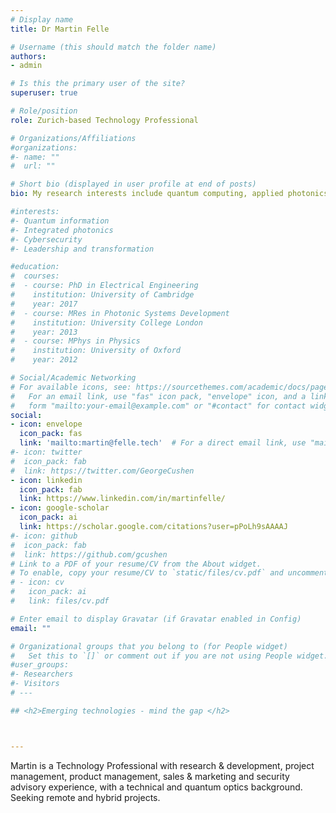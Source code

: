 ```yaml
---
# Display name
title: Dr Martin Felle

# Username (this should match the folder name)
authors:
- admin

# Is this the primary user of the site?
superuser: true

# Role/position
role: Zurich-based Technology Professional

# Organizations/Affiliations
#organizations:
#- name: ""
#  url: ""

# Short bio (displayed in user profile at end of posts)
bio: My research interests include quantum computing, applied photonics, and semiconductor quantum dot devices.

#interests:
#- Quantum information 
#- Integrated photonics
#- Cybersecurity
#- Leadership and transformation

#education:
#  courses:
#  - course: PhD in Electrical Engineering 
#    institution: University of Cambridge
#    year: 2017
#  - course: MRes in Photonic Systems Development
#    institution: University College London
#    year: 2013
#  - course: MPhys in Physics
#    institution: University of Oxford
#    year: 2012

# Social/Academic Networking
# For available icons, see: https://sourcethemes.com/academic/docs/page-builder/#icons
#   For an email link, use "fas" icon pack, "envelope" icon, and a link in the
#   form "mailto:your-email@example.com" or "#contact" for contact widget.
social:
- icon: envelope
  icon_pack: fas
  link: 'mailto:martin@felle.tech'  # For a direct email link, use "mailto:test@example.org".
#- icon: twitter
#  icon_pack: fab
#  link: https://twitter.com/GeorgeCushen
- icon: linkedin
  icon_pack: fab
  link: https://www.linkedin.com/in/martinfelle/
- icon: google-scholar
  icon_pack: ai
  link: https://scholar.google.com/citations?user=pPoLh9sAAAAJ
#- icon: github
#  icon_pack: fab
#  link: https://github.com/gcushen
# Link to a PDF of your resume/CV from the About widget.
# To enable, copy your resume/CV to `static/files/cv.pdf` and uncomment the lines below.
# - icon: cv
#   icon_pack: ai
#   link: files/cv.pdf

# Enter email to display Gravatar (if Gravatar enabled in Config)
email: ""

# Organizational groups that you belong to (for People widget)
#   Set this to `[]` or comment out if you are not using People widget.
#user_groups:
#- Researchers
#- Visitors
# ---

## <h2>Emerging technologies - mind the gap </h2>



---
```


Martin is a Technology Professional with research & development, project management, product management, sales & marketing and security advisory experience, with a technical and quantum optics background. Seeking remote and hybrid projects.

